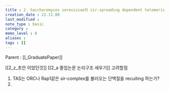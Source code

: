 ```yaml
---
title : 2_ Saccharomyces serevisiae의 sir-spreading dependent telomeric silencing이 있는 부위의 재정의
creation_date : 22.11.08
last_modified :
note_type : basic
category :
memo_level : 0
aliases : 
tags : []
---
```


Parent : [[_GraduatePaper]]

[[2_z_초안 이었던것]]
[[2_a 졸업논문 논리구조 세우기]]
고려할점

1. TAS는 ORC나 Rap1같은 sir-complex를 불러오는 단백질을 recuiting 하는가?
2. 